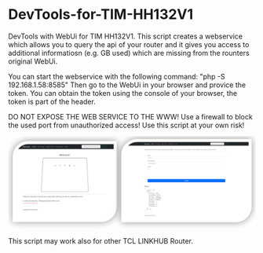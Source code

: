 # DevTools-for-TIM-HH132V1
DevTools with WebUi for TIM HH132V1. This script creates a webservice which allows you to query the api of your router and it gives you access to additional informatiosn (e.g. GB used) which are missing from the rounters original WebUi.

You can start the webservice with the following command: "php -S 192.168.1.58:8585"  Then go to the WebUi in your browser and provice the token. You can obtain the token using the console of your browser, the token is part of the header.

DO NOT EXPOSE THE WEB SERVICE TO THE WWW! Use a firewall to block the used port from unauthorized access!  Use this script at your own risk!

![Screenshot](ScreenshotWebUi.png)

This script may work also for other TCL LINKHUB Router.
